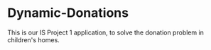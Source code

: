 # Dynamic-Donations
This is our IS Project 1 application, to solve the donation problem in children's homes.
